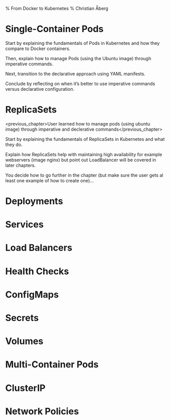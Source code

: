% From Docker to Kubernetes
% Christian Åberg

# Single-Container Pods

Start by explaining the fundamentals of Pods in Kubernetes and how they compare to Docker containers.

Then, explain how to manage Pods (using the Ubuntu image) through imperative commands.

Next, transition to the declarative approach using YAML manifests.

Conclude by reflecting on when it’s better to use imperative commands versus declarative configuration.

# ReplicaSets

<previous_chapter>User learned how to manage pods (using ubuntu image) through imperative and declerative commands</previous_chapter>

Start by explaining the fundamentals of ReplicaSets in Kubernetes and what they do.

Explain how ReplicaSets help with maintaining high availability for example webservers (image nginx) but point out LoadBalancer will be covered in later chapters.

You decide how to go further in the chapter (but make sure the user gets al least one example of how to create one)...

# Deployments

# Services

# Load Balancers

# Health Checks

# ConfigMaps

# Secrets

# Volumes

# Multi-Container Pods

# ClusterIP

# Network Policies

<!--

% From Docker to Kubernetes
% Christian Åberg

Create the chapter (Heading 1) specified by the user.

Assume the user has a basic understanding of Docker and is now looking to learn Kubernetes.

Maintain a fluent, pedagogical tone.

Plan a clear heading structure to eliminate the need for bullet points or numbered lists.

Maintain a fluent, pedagogical tone with oversimplifications to keep the text clean.

 -->
